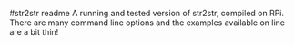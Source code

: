#str2str readme
A running and tested version of str2str, compiled on RPi.
There are many command line options and the examples available on line are a bit thin!

